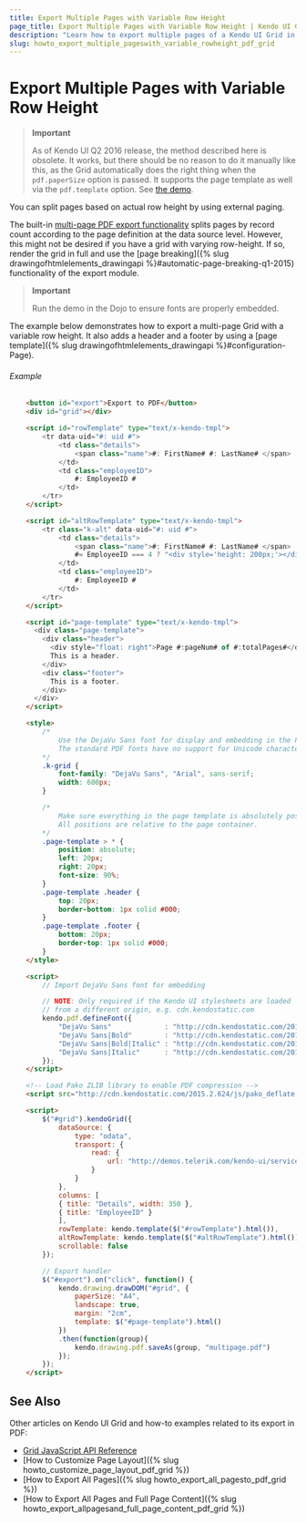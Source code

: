 ```yaml
---
title: Export Multiple Pages with Variable Row Height
page_title: Export Multiple Pages with Variable Row Height | Kendo UI Grid
description: "Learn how to export multiple pages of a Kendo UI Grid in PDF with a varying row height."
slug: howto_export_multiple_pageswith_variable_rowheight_pdf_grid
---
```


# Export Multiple Pages with Variable Row Height

> **Important**
>
> As of Kendo UI Q2 2016 release, the method described here is obsolete. It works, but there should be no reason to do it manually like this, as the Grid automatically does the right thing when the `pdf.paperSize` option is passed. It supports the page template as well via the `pdf.template` option. See [the demo](http://demos.telerik.com/kendo-ui/grid/pdf-export).

You can split pages based on actual row height by using external paging.

The built-in [multi-page PDF export functionality](/api/javascript/ui/grid#configuration-pdf.allPages) splits pages by record count according to the page definition at the data source level. However, this might not be desired if you have a grid with varying row-height. If so, render the grid in full and use the [page breaking]({% slug drawingofhtmlelements_drawingapi %}#automatic-page-breaking-q1-2015) functionality of the export module.

> **Important**
>
> Run the demo in the Dojo to ensure fonts are properly embedded.

The example below demonstrates how to export a multi-page Grid with a variable row height. It also adds a header and a footer by using a [page template]({% slug drawingofhtmlelements_drawingapi %}#configuration-Page).

###### Example

```html
    <button id="export">Export to PDF</button>
    <div id="grid"></div>

    <script id="rowTemplate" type="text/x-kendo-tmpl">
        <tr data-uid="#: uid #">
            <td class="details">
                <span class="name">#: FirstName# #: LastName# </span>
            </td>
            <td class="employeeID">
                #: EmployeeID #
            </td>
        </tr>
    </script>

    <script id="altRowTemplate" type="text/x-kendo-tmpl">
        <tr class="k-alt" data-uid="#: uid #">
            <td class="details">
                <span class="name">#: FirstName# #: LastName# </span>
                #= EmployeeID === 4 ? "<div style='height: 200px;'></div>" : "" #
            </td>
            <td class="employeeID">
                #: EmployeeID #
            </td>
        </tr>
    </script>

    <script id="page-template" type="text/x-kendo-tmpl">
      <div class="page-template">
        <div class="header">
          <div style="float: right">Page #:pageNum# of #:totalPages#</div>
          This is a header.
        </div>
        <div class="footer">
          This is a footer.
        </div>
      </div>
    </script>

    <style>
        /*
            Use the DejaVu Sans font for display and embedding in the PDF file.
            The standard PDF fonts have no support for Unicode characters.
        */
        .k-grid {
            font-family: "DejaVu Sans", "Arial", sans-serif;
            width: 600px;
        }

        /*
            Make sure everything in the page template is absolutely positioned.
            All positions are relative to the page container.
        */
        .page-template > * {
            position: absolute;
            left: 20px;
            right: 20px;
            font-size: 90%;
        }
        .page-template .header {
            top: 20px;
            border-bottom: 1px solid #000;
        }
        .page-template .footer {
            bottom: 20px;
            border-top: 1px solid #000;
        }
    </style>

    <script>
        // Import DejaVu Sans font for embedding

        // NOTE: Only required if the Kendo UI stylesheets are loaded
        // from a different origin, e.g. cdn.kendostatic.com
        kendo.pdf.defineFont({
            "DejaVu Sans"             : "http://cdn.kendostatic.com/2014.3.1314/styles/fonts/DejaVu/DejaVuSans.ttf",
            "DejaVu Sans|Bold"        : "http://cdn.kendostatic.com/2014.3.1314/styles/fonts/DejaVu/DejaVuSans-Bold.ttf",
            "DejaVu Sans|Bold|Italic" : "http://cdn.kendostatic.com/2014.3.1314/styles/fonts/DejaVu/DejaVuSans-Oblique.ttf",
            "DejaVu Sans|Italic"      : "http://cdn.kendostatic.com/2014.3.1314/styles/fonts/DejaVu/DejaVuSans-Oblique.ttf"
        });
    </script>

    <!-- Load Pako ZLIB library to enable PDF compression -->
    <script src="http://cdn.kendostatic.com/2015.2.624/js/pako_deflate.min.js"></script>

    <script>
        $("#grid").kendoGrid({
            dataSource: {
                type: "odata",
                transport: {
                    read: {
                        url: "http://demos.telerik.com/kendo-ui/service/Northwind.svc/Employees",
                    }
                }
            },
            columns: [
            { title: "Details", width: 350 },
            { title: "EmployeeID" }
            ],
            rowTemplate: kendo.template($("#rowTemplate").html()),
            altRowTemplate: kendo.template($("#altRowTemplate").html()),
            scrollable: false
        });

        // Export handler
        $("#export").on("click", function() {
            kendo.drawing.drawDOM("#grid", {
                paperSize: "A4",
                landscape: true,
                margin: "2cm",
                template: $("#page-template").html()
            })
            .then(function(group){
                kendo.drawing.pdf.saveAs(group, "multipage.pdf")
            });
        });
    </script>
```

## See Also

Other articles on Kendo UI Grid and how-to examples related to its export in PDF:

* [Grid JavaScript API Reference](/api/javascript/ui/grid)
* [How to Customize Page Layout]({% slug howto_customize_page_layout_pdf_grid %})
* [How to Export All Pages]({% slug howto_export_all_pagesto_pdf_grid %})
* [How to Export All Pages and Full Page Content]({% slug howto_export_allpagesand_full_page_content_pdf_grid %})
